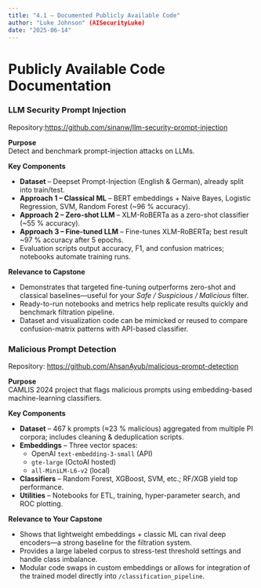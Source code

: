 ```yaml
---
title: "4.1 – Documented Publicly Available Code"
author: "Luke Johnson" (AISecurityLuke)
date: "2025‑06‑14"
---
```


# Publicly Available Code Documentation

### LLM Security Prompt Injection
Repository:https://github.com/sinanw/llm-security-prompt-injection

**Purpose**  
Detect and benchmark prompt-injection attacks on LLMs.

**Key Components**  
- **Dataset** – Deepset Prompt-Injection (English & German), already split into train/test.  
- **Approach 1 – Classical ML** – BERT embeddings + Naive Bayes, Logistic Regression, SVM, Random Forest (~96 % accuracy).  
- **Approach 2 – Zero-shot LLM** – XLM-RoBERTa as a zero-shot classifier (~55 % accuracy).  
- **Approach 3 – Fine-tuned LLM** – Fine-tunes XLM-RoBERTa; best result ~97 % accuracy after 5 epochs.  
- Evaluation scripts output accuracy, F1, and confusion matrices; notebooks automate training runs.

**Relevance to Capstone**  
- Demonstrates that targeted fine-tuning outperforms zero-shot and classical baselines—useful for your *Safe / Suspicious / Malicious* filter.  
- Ready-to-run notebooks and metrics help replicate results quickly and benchmark filtration pipeline.  
- Dataset and visualization code can be mimicked or reused to compare confusion-matrix patterns with API-based classifier.


### Malicious Prompt Detection
Repository: https://github.com/AhsanAyub/malicious-prompt-detection 

**Purpose**  
CAMLIS 2024 project that flags malicious prompts using embedding-based machine-learning classifiers.

**Key Components**  
- **Dataset** – 467 k prompts (≈23 % malicious) aggregated from multiple PI corpora; includes cleaning & deduplication scripts.  
- **Embeddings** – Three vector spaces:  
  - OpenAI `text-embedding-3-small` (API)  
  - `gte-large` (OctoAI hosted)  
  - `all-MiniLM-L6-v2` (local)  
- **Classifiers** – Random Forest, XGBoost, SVM, etc.; RF/XGB yield top performance.  
- **Utilities** – Notebooks for ETL, training, hyper-parameter search, and ROC plotting.

**Relevance to Your Capstone**  
- Shows that lightweight embeddings + classic ML can rival deep encoders—a strong baseline for the filtration system.  
- Provides a large labeled corpus to stress-test threshold settings and handle class imbalance.  
- Modular code swaps in custom embeddings or allows for integration of the trained model directly into `/classification_pipeline`.